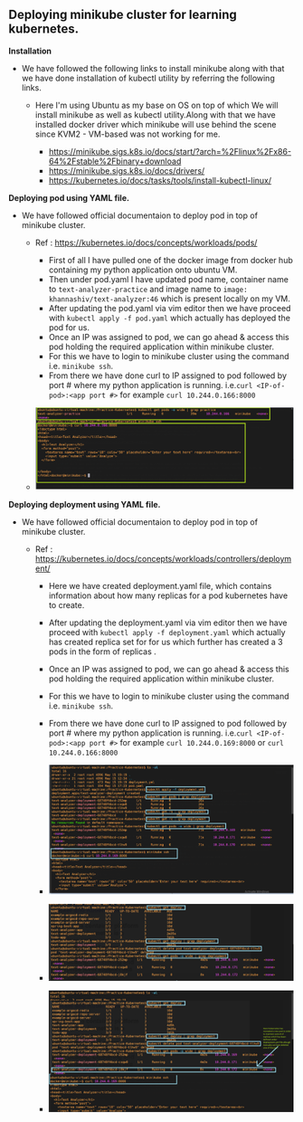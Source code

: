 ## Deploying minikube cluster for learning kubernetes.

**Installation**

- We have followed the following links to install minikube along with that we have done installation of kubectl utility by referring the following links.
    - Here I'm using Ubuntu as my base on OS on top of which We will install minikube as well as kubectl utility.Along with that we have installed docker driver which minikube will use behind the scene since KVM2 - VM-based was not working for me.

        - https://minikube.sigs.k8s.io/docs/start/?arch=%2Flinux%2Fx86-64%2Fstable%2Fbinary+download
        - https://minikube.sigs.k8s.io/docs/drivers/
        - https://kubernetes.io/docs/tasks/tools/install-kubectl-linux/ 

**Deploying pod using YAML file.**

- We have followed official documentaion to deploy pod in top of minikube cluster.
    - Ref : https://kubernetes.io/docs/concepts/workloads/pods/ 

        - First of all I have pulled one of the docker image from docker hub containing my python application onto ubuntu VM.
        - Then under pod.yaml I have updated pod name, container name to `text-analyzer-practice` and image name to `image: khannashiv/text-analyzer:46` which is present locally on my VM.
        - After updating the pod.yaml via vim editor then we have proceed with `kubectl apply -f pod.yaml` which actually has deployed the pod for us.
        - Once an IP was assigned to pod, we can go ahead & access this pod holding the required application within minikube cluster.
        - For this we have to login to minikube cluster using the command i.e. `minikube ssh`. 
        - From there we have done curl to IP assigned to pod followed by port # where my python application is running. i.e.`curl <IP-of-pod>:<app port #>` for example  `curl 10.244.0.166:8000`

    - ![](../images/Pod-1.PNG "Pod-1")

**Deploying deployment using YAML file.**

- We have followed official documentaion to deploy pod in top of minikube cluster.
    - Ref : https://kubernetes.io/docs/concepts/workloads/controllers/deployment/ 

        - Here we have created deployment.yaml file, which contains information about how many replicas for a pod kubernetes have to create.
        - After updating the deployment.yaml via vim editor then we have proceed with `kubectl apply -f deployment.yaml` which actually has created replica set for for us which further has created a 3 pods in the form of replicas .
        - Once an IP was assigned to pod, we can go ahead & access this pod holding the required application within minikube cluster.
        - For this we have to login to minikube cluster using the command i.e. `minikube ssh`. 
        - From there we have done curl to IP assigned to pod followed by port # where my python application is running. i.e.`curl <IP-of-pod>:<app port #>` for example  `curl 10.244.0.169:8000` or  `curl 10.244.0.166:8000`

        - ![](../images/Deploy-1.PNG "Deploy-1")
        - ![](../images/Deploy-2.PNG "Deploy-2")
        - ![](../images/Deploy-3.PNG "Deploy-3")